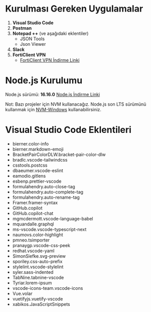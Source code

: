 # Kurulması Gereken Uygulamalar

1. **Visual Studio Code**
2. **Postman**
3. **Notepad ++** (ve aşağıdaki eklentiler)
   - JSON Tools
   - Json Viewer
4. **Slack**
5. **FortiClient VPN**
   - [FortiClient VPN İndirme Linki](https://www.fortinet.com/support/product-downloads)

# Node.js Kurulumu

Node.js sürümü: **16.16.0**
[Node.js İndirme Linki](https://nodejs.org/dist/v16.16.0/node-v16.16.0-x86.msi)

Not: Bazı projeler için NVM kullanacağız. Node.js son LTS sürümünü kullanmak için [NVM-Windows](https://github.com/coreybutler/nvm-windows#readme) kullanabilirsiniz.

# Visual Studio Code Eklentileri

- bierner.color-info
- bierner.markdown-emoji
- BracketPairColorDLW.bracket-pair-color-dlw
- bradlc.vscode-tailwindcss
- csstools.postcss
- dbaeumer.vscode-eslint
- eamodio.gitlens
- esbenp.prettier-vscode
- formulahendry.auto-close-tag
- formulahendry.auto-complete-tag
- formulahendry.auto-rename-tag
- Framer.framer-syntax
- GitHub.copilot
- GitHub.copilot-chat
- mgmcdermott.vscode-language-babel
- mquandalle.graphql
- ms-vscode.vscode-typescript-next
- naumovs.color-highlight
- pmneo.tsimporter
- pranaygp.vscode-css-peek
- redhat.vscode-yaml
- SimonSiefke.svg-preview
- sporiley.css-auto-prefix
- stylelint.vscode-stylelint
- syler.sass-indented
- TabNine.tabnine-vscode
- Tyriar.lorem-ipsum
- vscode-icons-team.vscode-icons
- Vue.volar
- vuetifyjs.vuetify-vscode
- xabikos.JavaScriptSnippets
